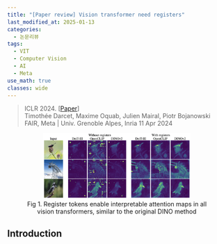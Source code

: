 ```yaml
---
title: "[Paper review] Vision transformer need registers"
last_modified_at: 2025-01-13
categories:
  - 논문리뷰
tags:
  - VIT
  - Computer Vision
  - AI
  - Meta
use_math: true
classes: wide
---
```


> ICLR 2024. [[Paper](https://arxiv.org/abs/2309.16588)]  
> Timothée Darcet, Maxime Oquab, Julien Mairal, Piotr Bojanowski
> FAIR, Meta | Univ. Grenoble Alpes, Inria
> 11 Apr 2024  


<figure>
  <div style="text-align:center">
    <img src="assets/img/vit_register/fig1.png" alt="Fig 1" style="width:80%;">
  </div>
  <figcaption style="text-align:center">Fig 1. Register tokens enable interpretable attention maps in all vision transformers, similar to the original DINO method</figcaption>
</figure>

## Introduction
